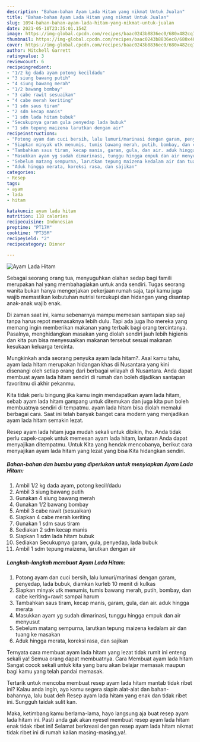 ```yaml
---
description: "Bahan-bahan Ayam Lada Hitam yang nikmat Untuk Jualan"
title: "Bahan-bahan Ayam Lada Hitam yang nikmat Untuk Jualan"
slug: 1094-bahan-bahan-ayam-lada-hitam-yang-nikmat-untuk-jualan
date: 2021-05-10T23:35:01.154Z
image: https://img-global.cpcdn.com/recipes/baac0243b8836ec0/680x482cq70/ayam-lada-hitam-foto-resep-utama.jpg
thumbnail: https://img-global.cpcdn.com/recipes/baac0243b8836ec0/680x482cq70/ayam-lada-hitam-foto-resep-utama.jpg
cover: https://img-global.cpcdn.com/recipes/baac0243b8836ec0/680x482cq70/ayam-lada-hitam-foto-resep-utama.jpg
author: Mitchell Garrett
ratingvalue: 3
reviewcount: 6
recipeingredient:
- "1/2 kg dada ayam potong kecildadu"
- "3 siung bawang putih"
- "4 siung bawang merah"
- "1/2 bawang bombay"
- "3 cabe rawit sesuaikan"
- "4 cabe merah keriting"
- "1 sdm saus tiram"
- "2 sdm kecap manis"
- "1 sdm lada hitam bubuk"
- "Secukupnya garam gula penyedap lada bubuk"
- "1 sdm tepung maizena larutkan dengan air"
recipeinstructions:
- "Potong ayam dan cuci bersih, lalu lumuri/marinasi dengan garam, penyedap, lada bubuk, diamkan kurleb 10 menit di kulkas"
- "Siapkan minyak utk menumis, tumis bawang merah, putih, bombay, dan cabe keriting+rawit sampai harum"
- "Tambahkan saus tiram, kecap manis, garam, gula, dan air. aduk hingga merata"
- "Masukkan ayam yg sudah dimarinasi, tunggu hingga empuk dan air menyusut"
- "Sebelum matang sempurna, larutkan tepung maizena kedalam air dan tuang ke masakan"
- "Aduk hingga merata, koreksi rasa, dan sajikan"
categories:
- Resep
tags:
- ayam
- lada
- hitam

katakunci: ayam lada hitam 
nutrition: 118 calories
recipecuisine: Indonesian
preptime: "PT17M"
cooktime: "PT35M"
recipeyield: "2"
recipecategory: Dinner

---
```



![Ayam Lada Hitam](https://img-global.cpcdn.com/recipes/baac0243b8836ec0/680x482cq70/ayam-lada-hitam-foto-resep-utama.jpg)

Sebagai seorang orang tua, menyuguhkan olahan sedap bagi famili merupakan hal yang membahagiakan untuk anda sendiri. Tugas seorang  wanita bukan hanya mengerjakan pekerjaan rumah saja, tapi kamu juga wajib memastikan kebutuhan nutrisi tercukupi dan hidangan yang disantap anak-anak wajib enak.

Di zaman  saat ini, kamu sebenarnya mampu memesan santapan siap saji tanpa harus repot memasaknya lebih dulu. Tapi ada juga lho mereka yang memang ingin memberikan makanan yang terbaik bagi orang tercintanya. Pasalnya, menghidangkan masakan yang diolah sendiri jauh lebih higienis dan kita pun bisa menyesuaikan makanan tersebut sesuai makanan kesukaan keluarga tercinta. 



Mungkinkah anda seorang penyuka ayam lada hitam?. Asal kamu tahu, ayam lada hitam merupakan hidangan khas di Nusantara yang kini disenangi oleh setiap orang dari berbagai wilayah di Nusantara. Anda dapat membuat ayam lada hitam sendiri di rumah dan boleh dijadikan santapan favoritmu di akhir pekanmu.

Kita tidak perlu bingung jika kamu ingin mendapatkan ayam lada hitam, sebab ayam lada hitam gampang untuk ditemukan dan juga kita pun boleh membuatnya sendiri di tempatmu. ayam lada hitam bisa diolah memalui berbagai cara. Saat ini telah banyak banget cara modern yang menjadikan ayam lada hitam semakin lezat.

Resep ayam lada hitam juga mudah sekali untuk dibikin, lho. Anda tidak perlu capek-capek untuk memesan ayam lada hitam, lantaran Anda dapat menyajikan ditempatmu. Untuk Kita yang hendak mencobanya, berikut cara menyajikan ayam lada hitam yang lezat yang bisa Kita hidangkan sendiri.

<!--inarticleads1-->

##### Bahan-bahan dan bumbu yang diperlukan untuk menyiapkan Ayam Lada Hitam:

1. Ambil 1/2 kg dada ayam, potong kecil/dadu
1. Ambil 3 siung bawang putih
1. Gunakan 4 siung bawang merah
1. Gunakan 1/2 bawang bombay
1. Ambil 3 cabe rawit (sesuaikan)
1. Siapkan 4 cabe merah keriting
1. Gunakan 1 sdm saus tiram
1. Sediakan 2 sdm kecap manis
1. Siapkan 1 sdm lada hitam bubuk
1. Sediakan Secukupnya garam, gula, penyedap, lada bubuk
1. Ambil 1 sdm tepung maizena, larutkan dengan air




<!--inarticleads2-->

##### Langkah-langkah membuat Ayam Lada Hitam:

1. Potong ayam dan cuci bersih, lalu lumuri/marinasi dengan garam, penyedap, lada bubuk, diamkan kurleb 10 menit di kulkas
1. Siapkan minyak utk menumis, tumis bawang merah, putih, bombay, dan cabe keriting+rawit sampai harum
1. Tambahkan saus tiram, kecap manis, garam, gula, dan air. aduk hingga merata
1. Masukkan ayam yg sudah dimarinasi, tunggu hingga empuk dan air menyusut
1. Sebelum matang sempurna, larutkan tepung maizena kedalam air dan tuang ke masakan
1. Aduk hingga merata, koreksi rasa, dan sajikan




Ternyata cara membuat ayam lada hitam yang lezat tidak rumit ini enteng sekali ya! Semua orang dapat membuatnya. Cara Membuat ayam lada hitam Sangat cocok sekali untuk kita yang baru akan belajar memasak maupun bagi kamu yang telah pandai memasak.

Tertarik untuk mencoba membuat resep ayam lada hitam mantab tidak ribet ini? Kalau anda ingin, ayo kamu segera siapin alat-alat dan bahan-bahannya, lalu buat deh Resep ayam lada hitam yang enak dan tidak ribet ini. Sungguh taidak sulit kan. 

Maka, ketimbang kamu berlama-lama, hayo langsung aja buat resep ayam lada hitam ini. Pasti anda gak akan nyesel membuat resep ayam lada hitam enak tidak ribet ini! Selamat berkreasi dengan resep ayam lada hitam nikmat tidak ribet ini di rumah kalian masing-masing,ya!.


